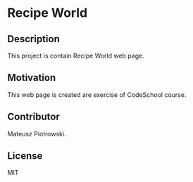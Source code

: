 # Recipe World 

## Description

This project is contain Recipe World web page.

## Motivation

This web page is created are exercise of CodeSchool course.

## Contributor

Mateusz Piotrowski.

## License

MIT

